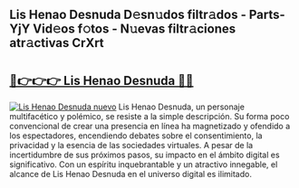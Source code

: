 ## Lis Henao Desnuda D𝚎sn𝚞dos filtr𝚊dos - Parts-YjY Vid𝚎os f𝚘tos - N𝚞evas filtr𝚊ciones atr𝚊ctivas CrXrt

# <h2><a href="http://mb9inx.tromn.icu/?c=Lis+Henao+Desnuda">🔗👉👉👉 Lis Henao Desnuda 🔗🔗</a></h2>

[![Lis Henao Desnuda nuevo](https://i.imgur.com/pEAQMta.gif)](http://mb9inx.tromn.icu/?c=Lis+Henao+Desnuda)
Lis Henao Desnuda, un personaje multifacético y polémico, se resiste a la simple descripción. Su forma poco convencional de crear una presencia en línea ha magnetizado y ofendido a los espectadores, encendiendo debates sobre el consentimiento, la privacidad y la esencia de las sociedades virtuales. A pesar de la incertidumbre de sus próximos pasos, su impacto en el ámbito digital es significativo. Con un espíritu inquebrantable y un atractivo innegable, el alcance de Lis Henao Desnuda en el universo digital es ilimitado.
